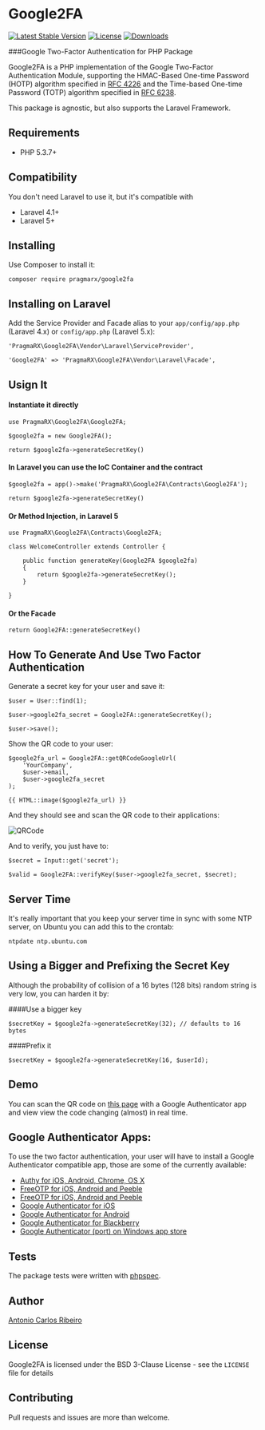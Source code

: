 # Google2FA

[![Latest Stable Version](https://img.shields.io/packagist/v/pragmarx/google2fa.svg?style=flat-square)](https://packagist.org/packages/pragmarx/google2fa) [![License](https://img.shields.io/badge/license-BSD_3_Clause-brightgreen.svg?style=flat-square)](LICENSE) [![Downloads](https://img.shields.io/packagist/dt/pragmarx/google2fa.svg?style=flat-square)](https://packagist.org/packages/pragmarx/google2fa)

###Google Two-Factor Authentication for PHP Package

Google2FA is a PHP implementation of the Google Two-Factor Authentication Module, supporting the HMAC-Based One-time Password (HOTP) algorithm specified in [RFC 4226](https://tools.ietf.org/html/rfc4226) and the Time-based One-time Password (TOTP) algorithm specified in [RFC 6238](https://tools.ietf.org/html/rfc6238).

This package is agnostic, but also supports the Laravel Framework.

## Requirements

- PHP 5.3.7+

## Compatibility

You don't need Laravel to use it, but it's compatible with

- Laravel 4.1+
- Laravel 5+

## Installing

Use Composer to install it:

```
composer require pragmarx/google2fa
```

## Installing on Laravel

Add the Service Provider and Facade alias to your `app/config/app.php` (Laravel 4.x) or `config/app.php` (Laravel 5.x):

    'PragmaRX\Google2FA\Vendor\Laravel\ServiceProvider',

    'Google2FA' => 'PragmaRX\Google2FA\Vendor\Laravel\Facade',

## Usign It

#### Instantiate it directly

```
use PragmaRX\Google2FA\Google2FA;

$google2fa = new Google2FA();

return $google2fa->generateSecretKey()
```

#### In Laravel you can use the IoC Container and the contract

```
$google2fa = app()->make('PragmaRX\Google2FA\Contracts\Google2FA');

return $google2fa->generateSecretKey()
```

#### Or Method Injection, in Laravel 5

```
use PragmaRX\Google2FA\Contracts\Google2FA;

class WelcomeController extends Controller {

	public function generateKey(Google2FA $google2fa)
	{
		return $google2fa->generateSecretKey();
	}

}
```

#### Or the Facade

```
return Google2FA::generateSecretKey()
```

## How To Generate And Use Two Factor Authentication

Generate a secret key for your user and save it:

    $user = User::find(1);

    $user->google2fa_secret = Google2FA::generateSecretKey();

    $user->save();

Show the QR code to your user:

    $google2fa_url = Google2FA::getQRCodeGoogleUrl(
    	'YourCompany',
    	$user->email,
    	$user->google2fa_secret
    );

	{{ HTML::image($google2fa_url) }}

And they should see and scan the QR code to their applications:

![QRCode](https://chart.googleapis.com/chart?chs=200x200&chld=M|0&cht=qr&chl=otpauth%3A%2F%2Ftotp%2FPragmaRX%3Aacr%2Bpragmarx%40antoniocarlosribeiro.com%3Fsecret%3DADUMJO5634NPDEKW%26issuer%3DPragmaRX)

And to verify, you just have to:

	$secret = Input::get('secret');

    $valid = Google2FA::verifyKey($user->google2fa_secret, $secret);

## Server Time

It's really important that you keep your server time in sync with some NTP server, on Ubuntu you can add this to the crontab:

    ntpdate ntp.ubuntu.com

## Using a Bigger and Prefixing the Secret Key

Although the probability of collision of a 16 bytes (128 bits) random string is very low, you can harden it by:
 
####Use a bigger key

    $secretKey = $google2fa->generateSecretKey(32); // defaults to 16 bytes

####Prefix it

    $secretKey = $google2fa->generateSecretKey(16, $userId);

## Demo

You can scan the QR code on [this page](https://antoniocarlosribeiro.com/technology/google2fa) with a Google Authenticator app and view view the code changing (almost) in real time.

## Google Authenticator Apps:

To use the two factor authentication, your user will have to install a Google Authenticator compatible app, those are some of the currently available:

* [Authy for iOS, Android, Chrome, OS X](https://www.authy.com/)
* [FreeOTP for iOS, Android and Peeble](https://fedorahosted.org/freeotp/)
* [FreeOTP for iOS, Android and Peeble](https://www.toopher.com/)
* [Google Authenticator for iOS](http://itunes.apple.com/us/app/google-authenticator/id388497605?mt=8")
* [Google Authenticator for Android](https://play.google.com/store/apps/details?id=com.google.android.apps.authenticator2")
* [Google Authenticator for Blackberry](https://m.google.com/authenticator")
* [Google Authenticator (port) on Windows app store](http://apps.microsoft.com/windows/en-us/app/google-authenticator/7ea6de74-dddb-47df-92cb-40afac4d38bb")

## Tests

The package tests were written with [phpspec](http://www.phpspec.net/en/latest/).

## Author

[Antonio Carlos Ribeiro](http://twitter.com/iantonioribeiro)

## License

Google2FA is licensed under the BSD 3-Clause License - see the `LICENSE` file for details

## Contributing

Pull requests and issues are more than welcome.
